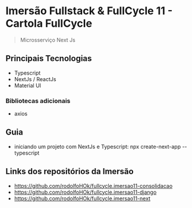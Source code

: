 # Imersão Fullstack & FullCycle 11 - Cartola FullCycle

> Microsserviço Next Js

## Principais Tecnologias

- Typescript
- NextJs / ReactJs
- Material UI

### Bibliotecas adicionais

- axios

## Guia

- iniciando um projeto com NextJs e Typescript: npx create-next-app --typescript

## Links dos repositórios da Imersão

- https://github.com/rodolfoHOk/fullcycle.imersao11-consolidacao
- https://github.com/rodolfoHOk/fullcycle.imersao11-django
- https://github.com/rodolfoHOk/fullcycle.imersao11-next
